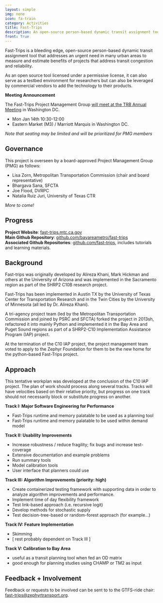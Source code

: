```yaml
---
layout: simple
img: none
icon: fa-train  
category: Activities
title: Fast-Trips
description: An open-source person-based dynamic transit assignment tool.
front: True
---
```


Fast-Trips is a bleeding edge, open-source person-based dynamic transit assignment tool that addresses an urgent need in many urban areas to measure and estimate benefits of projects that address transit congestion and reliability.

As an open source tool licensed under a permissive license, it can also serve as a testbed environment for researchers but can also be leveraged by commercial vendors to add the technology to their products.  

**Meeting Announcement**

The Fast-Trips Project Management Group [will meet at the TRB Annual Meeting](/events/2019-jan-fasttrips-pmg) in Washington DC.

  - Mon Jan 14th 10:30-12:00  
  - Eastern Market (M3) / Marriott Marquis in Washington DC.  

*Note that seating may be limited and will be prioritized for PMG members*

## Governance 

This project is overseen by a board-approved Project Management Group (PMG) as follows:
 - Lisa Zorn, Metropolitan Transportation Commission (chair and board representative)
 - Bhargava Sana, SFCTA  
 - Joe Flood, DVRPC    
 - Natalia Ruiz Juri, University of Texas CTR  
 
 *More to come!* 

## Progress

**Project Website**: [fast-trips.mtc.ca.gov](fast-trips.mtc.ca.gov)  
**Main Github Repository**: [github.com/bayareametro/fast-trips](github.com/bayareametro/fast-trips)  
**Associated Github Repositories**: [github.com/fast-trips](github.com/fast-trips), includes tutorials and learning materials. 

## Background

Fast-trips was originally developed by Alireza Khani, Mark Hickman and others at the University of Arizona and was implemented in the Sacramento region as part of the SHRP2 C10B research project.

Fast-Trips has been implemented in Austin TX by the University of Texas Center for Transportation Research and in the Twin Cities by the University  of Minnesota (all led by Dr. Alireza Khani).

A tri-agency project team (led by the Metropolitan Transportation Commission and joined by PSRC and SFCTA) forked the project in 2013sh, refactored it into mainly Python and implemented it in the Bay Area and Puget Sound regions as part of a SHRP2-C10 Implementation Assistance Program (IAP) project.  

At the termination of the C10 IAP project, the project management team voted to apply to the Zephyr Foundation for them to be the new home for the python-based Fast-Trips project.

## Approach

This tentative workplan was developed at the conclusion of the C10 IAP project.  The plan of work should process along several tracks.  Tracks will have velocities based on their relative priority, but progress on one track should not necessarily block or substitute progress on another.

**Track I: Major Software Engineering for Performance**

 - Fast-Trips runtime and memory palatable to be used as a planning tool  
 - Fast-Trips runtime and memory palatable to be used within demand model  

**Track II: Usability Improvements**

 - Increase robustness / reduce fragility; fix bugs and increase test-coverage  
 - Extensive documentation and example problems  
 - Run summary tools  
 - Model calibration tools  
 - User interface that planners could use  

**Track III: Algorithm Improvements (priority: high)**

 - Create containerized testing framework with supporting data in order to analyze algorithm improvements and performance.  
 - Implement time of day flexibility framework  
 - Test link-based approach (i.e. recursive logit)   
 - Develop methods for stochastic supply  
 - Test decision-tree-based or random-forest approach (for example…)  

**Track IV: Feature Implementation**

 - Skimming  
 - [ rest probably dependent on Track III ]

**Track V: Calibration to Bay Area**

 - useful as a transit planning tool when fed an OD matrix  
 - good enough for planning studies using CHAMP or TM2 as input  


## Feedback + Involvement

Feedback or requests to be involved can be sent to to the GTFS-ride chair: [fast-trips@zephyrtransport.org](mailto://fast-trips@zephyrtransport.org).